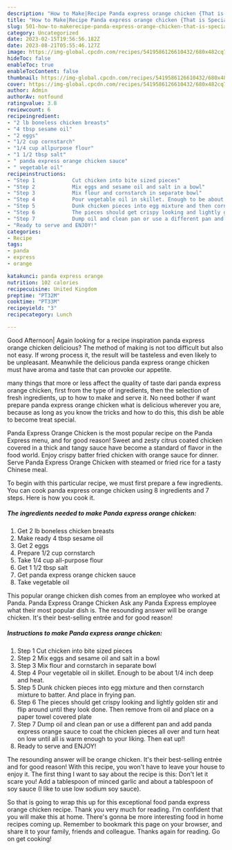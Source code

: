 ```yaml
---
description: "How to Make|Recipe Panda express orange chicken {That is Special"
title: "How to Make|Recipe Panda express orange chicken {That is Special"
slug: 501-how-to-makerecipe-panda-express-orange-chicken-that-is-special
category: Uncategorized
date: 2023-02-15T19:56:56.182Z
date: 2023-08-21T05:55:46.127Z
image: https://img-global.cpcdn.com/recipes/5419586126610432/680x482cq70/panda-express-orange-chicken-recipe-main-photo.jpg
hideToc: false
enableToc: true
enableTocContent: false
thumbnail: https://img-global.cpcdn.com/recipes/5419586126610432/680x482cq70/panda-express-orange-chicken-recipe-main-photo.jpg
cover: https://img-global.cpcdn.com/recipes/5419586126610432/680x482cq70/panda-express-orange-chicken-recipe-main-photo.jpg
author: Admin
authorAv: notfound
ratingvalue: 3.8
reviewcount: 6
recipeingredient:
- "2 lb boneless chicken breasts"
- "4 tbsp sesame oil"
- "2 eggs"
- "1/2 cup cornstarch"
- "1/4 cup allpurpose flour"
- "1 1/2 tbsp salt"
- " panda express orange chicken sauce"
- " vegetable oil"
recipeinstructions:
- "Step 1            Cut chicken into bite sized pieces"
- "Step 2            Mix eggs and sesame oil and salt in a bowl"
- "Step 3            Mix flour and cornstarch in separate bowl"
- "Step 4            Pour vegetable oil in skillet. Enough to be about 1/4 inch deep and heat."
- "Step 5            Dunk chicken pieces into egg mixture and then cornstarch mixture to batter. And place in frying pan."
- "Step 6            The pieces should get crispy looking and lightly golden stir and flip around until they look done. Then remove from oil and place on a paper towel covered plate"
- "Step 7            Dump oil and clean pan or use a different pan and add panda express orange sauce to coat the chicken pieces all over and turn heat on low until all is warm enough to your liking. Then eat up!!"
- "Ready to serve and ENJOY!"
categories:
- Recipe
tags:
- panda
- express
- orange

katakunci: panda express orange 
nutrition: 102 calories
recipecuisine: United Kingdom
preptime: "PT32M"
cooktime: "PT33M"
recipeyield: "3"
recipecategory: Lunch

---
```



Good Afternoon| Again looking for a recipe inspiration panda express orange chicken delicious? The method of making is not too difficult but also not easy. If wrong process it, the result will be tasteless and even likely to be unpleasant. Meanwhile the delicious panda express orange chicken must have aroma and taste that can provoke our appetite.






many things that more or less affect the quality of taste dari panda express orange chicken, first from the type of ingredients, then the selection of fresh ingredients, up to how to make and serve it. No need bother if want prepare panda express orange chicken what is delicious wherever you are, because as long as you know the tricks and how to do this, this dish be able to become treat special.


Panda Express Orange Chicken is the most popular recipe on the Panda Express menu, and for good reason! Sweet and zesty citrus coated chicken covered in a thick and tangy sauce have become a standard of flavor in the food world. Enjoy crispy batter fried chicken with orange sauce for dinner. Serve Panda Express Orange Chicken with steamed or fried rice for a tasty Chinese meal.


To begin with this particular recipe, we must first prepare a few ingredients. You can cook panda express orange chicken using 8 ingredients and 7 steps. Here is how you cook it.

<!--inarticleads1-->

##### The ingredients needed to make Panda express orange chicken:

1. Get 2 lb boneless chicken breasts
1. Make ready 4 tbsp sesame oil
1. Get 2 eggs
1. Prepare 1/2 cup cornstarch
1. Take 1/4 cup all-purpose flour
1. Get 1 1/2 tbsp salt
1. Get  panda express orange chicken sauce
1. Take  vegetable oil


This popular orange chicken dish comes from an employee who worked at Panda. Panda Express Orange Chicken Ask any Panda Express employee what their most popular dish is. The resounding answer will be orange chicken. It&#39;s their best-selling entrée and for good reason! 

<!--inarticleads2-->

##### Instructions to make Panda express orange chicken:

1. Step 1            Cut chicken into bite sized pieces
1. Step 2            Mix eggs and sesame oil and salt in a bowl
1. Step 3            Mix flour and cornstarch in separate bowl
1. Step 4            Pour vegetable oil in skillet. Enough to be about 1/4 inch deep and heat.
1. Step 5            Dunk chicken pieces into egg mixture and then cornstarch mixture to batter. And place in frying pan.
1. Step 6            The pieces should get crispy looking and lightly golden stir and flip around until they look done. Then remove from oil and place on a paper towel covered plate
1. Step 7            Dump oil and clean pan or use a different pan and add panda express orange sauce to coat the chicken pieces all over and turn heat on low until all is warm enough to your liking. Then eat up!!
1. Ready to serve and ENJOY!

The resounding answer will be orange chicken. It&#39;s their best-selling entrée and for good reason! With this recipe, you won&#39;t have to leave your house to enjoy it. The first thing I want to say about the recipe is this: Don&#39;t let it scare you! Add a tablespoon of minced garlic and about a tablespoon of soy sauce (I like to use low sodium soy sauce). 

So that is going to wrap this up for this exceptional food panda express orange chicken recipe. Thank you very much for reading. I'm confident that you will make this at home. There's gonna be more interesting food in home recipes coming up. Remember to bookmark this page on your browser, and share it to your family, friends and colleague. Thanks again for reading. Go on get cooking!
